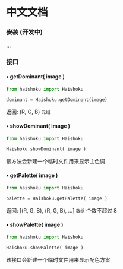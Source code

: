 # 中文文档

### ~~安装~~ (开发中)

...

### 接口

#### • getDominant( image )

```python
from haishoku import Haishoku

dominant = Haishoku.getDominant(image)
```

返回: (R, G, B) `元组`

#### • showDominant( image )

```python
from haishoku import Haishoku

Haishoku.showDominant( image )
```

该方法会新建一个临时文件用来显示主色调

#### • getPalette( image )

```python
from haishoku import Haishoku

palette = Haishoku.getPalette( image )
```

返回: [(R, G, B), (R, G, B), ...] `数组` 个数不超过 8

#### • showPalette( image )

```python
from haishoku import Haishoku

Haishoku.showPalette( image )
```

该接口会新建一个临时文件用来显示配色方案